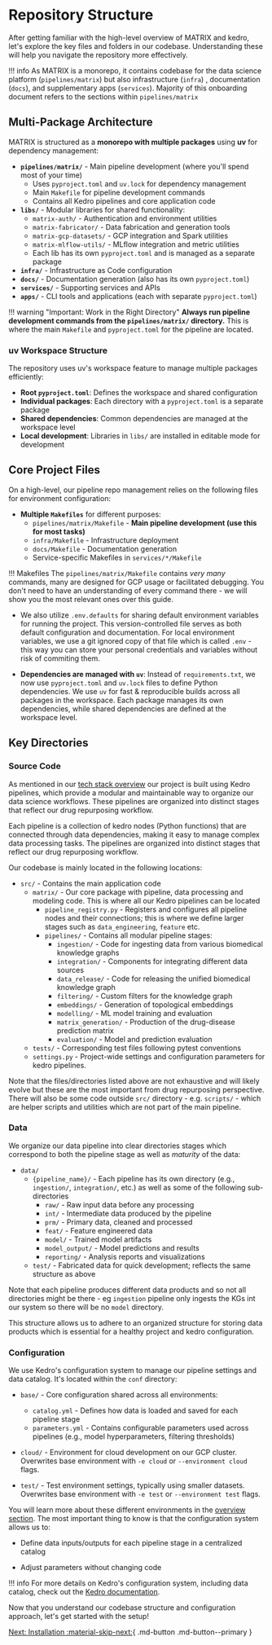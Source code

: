 # Repository Structure

After getting familiar with the high-level overview of MATRIX and kedro, let's explore the key files and folders in our codebase. Understanding these will help you navigate the repository more effectively.

!!! info
    As MATRIX is a monorepo, it contains codebase for the data science platform (`pipelines/matrix`) but also infrastructure (`infra`) , documentation (`docs`), and supplementary apps (`services`). Majority of this onboarding document refers to the sections within `pipelines/matrix`

## Multi-Package Architecture

MATRIX is structured as a **monorepo with multiple packages** using **uv** for dependency management:

- **`pipelines/matrix/`** - Main pipeline development (where you'll spend most of your time)
  - Uses `pyproject.toml` and `uv.lock` for dependency management
  - Main `Makefile` for pipeline development commands
  - Contains all Kedro pipelines and core application code
- **`libs/`** - Modular libraries for shared functionality:
  - `matrix-auth/` - Authentication and environment utilities
  - `matrix-fabricator/` - Data fabrication and generation tools  
  - `matrix-gcp-datasets/` - GCP integration and Spark utilities
  - `matrix-mlflow-utils/` - MLflow integration and metric utilities
  - Each lib has its own `pyproject.toml` and is managed as a separate package
- **`infra/`** - Infrastructure as Code configuration
- **`docs/`** - Documentation generation (also has its own `pyproject.toml`)
- **`services/`** - Supporting services and APIs
- **`apps/`** - CLI tools and applications (each with separate `pyproject.toml`)

!!! warning "Important: Work in the Right Directory"
    **Always run pipeline development commands from the `pipelines/matrix/` directory.** This is where the main `Makefile` and `pyproject.toml` for the pipeline are located.

### uv Workspace Structure

The repository uses uv's workspace feature to manage multiple packages efficiently:

- **Root `pyproject.toml`**: Defines the workspace and shared configuration
- **Individual packages**: Each directory with a `pyproject.toml` is a separate package
- **Shared dependencies**: Common dependencies are managed at the workspace level
- **Local development**: Libraries in `libs/` are installed in editable mode for development

## Core Project Files
On a high-level, our pipeline repo management relies on the following files for environment configuration:

- **Multiple `Makefiles`** for different purposes:
  - `pipelines/matrix/Makefile` - **Main pipeline development (use this for most tasks)**
  - `infra/Makefile` - Infrastructure deployment  
  - `docs/Makefile` - Documentation generation
  - Service-specific Makefiles in `services/*/Makefile`

!!! Makefiles
    The `pipelines/matrix/Makefile` contains _very many_ commands, many are designed for GCP usage or facilitated debugging. You don't need to have an understanding of every command there - we will show you the most relevant ones over this guide.

- We also utilize `.env.defaults` for sharing default environment variables for running the project. This version-controlled file serves as both default configuration and documentation. For local environment variables, we use a git ignored copy of that file which is called `.env` - this way you can store your personal credentials and variables without risk of commiting them.

- **Dependencies are managed with `uv`**: Instead of `requirements.txt`, we now use `pyproject.toml` and `uv.lock` files to define Python dependencies. We use `uv` for fast & reproducible builds across all packages in the workspace. Each package manages its own dependencies, while shared dependencies are defined at the workspace level.

## Key Directories
### Source Code

As mentioned in our [tech stack overview](./tech_stack.md) our project is built using Kedro pipelines, which provide a modular and maintainable way to organize our data science workflows. These pipelines are organized into distinct stages that reflect our drug repurposing workflow.

Each pipeline is a collection of kedro nodes (Python functions) that are connected through data dependencies, making it easy to manage complex data processing tasks. The pipelines are organized into distinct stages that reflect our drug repurposing workflow.

Our codebase is mainly located in the following locations:

- `src/` - Contains the main application code
  - `matrix/` - Our core package with pipeline, data processing and modeling code. This is where all our Kedro pipelines can be located
    - `pipeline_registry.py` - Registers and configures all pipeline nodes and their connections; this is where we define larger stages such as `data_engineering`, `feature` etc.
    - `pipelines/` - Contains all modular pipeline stages:
        - `ingestion/` - Code for ingesting data from various biomedical knowledge graphs
        - `integration/` - Components for integrating different data sources
        - `data_release/` - Code for releasing the unified biomedical knowledge graph
        - `filtering/` - Custom filters for the knowledge graph
        - `embeddings/` - Generation of topological embeddings
        - `modelling/` - ML model training and evaluation
        - `matrix_generation/` - Production of the drug-disease prediction matrix
        - `evaluation/` - Model and prediction evaluation
  - `tests/` - Corresponding test files following pytest conventions
  - `settings.py` - Project-wide settings and configuration parameters for kedro pipelines.

Note that the files/directories listed above are not exhaustive and will likely evolve but these are the most important from drug repurposing perspective. There will also be some code outside `src/` directory - e.g. `scripts/` - which are helper scripts and utilities which are not part of the main pipeline.

### Data
We organize our data pipeline into clear directories stages which correspond to both the pipeline stage as well as *maturity* of the data:

- `data/`
  - `{pipeline_name}/` - Each pipeline has its own directory (e.g., `ingestion/`, `integration/`, etc.) as well as some of the following sub-directories
    - `raw/` - Raw input data before any processing
    - `int/` - Intermediate data produced by the pipeline
    - `prm/` - Primary data, cleaned and processed
    - `feat/` - Feature engineered data
    - `model/` - Trained model artifacts
    - `model_output/` - Model predictions and results
    - `reporting/` - Analysis reports and visualizations
  - `test/` - Fabricated data for quick development; reflects the same structure as above

Note that each pipeline produces different data products and so not all directories might be there - eg `ingestion` pipeline only ingests the KGs int our system so there will be no `model` directory.

This structure allows us to adhere to an organized structure for storing data products which is essential for a healthy project and kedro configuration.

### Configuration
We use Kedro's configuration system to manage our pipeline settings and data catalog. It's located within the `conf` directory: 

  - `base/` - Core configuration shared across all environments:
    - `catalog.yml` - Defines how data is loaded and saved for each pipeline stage
    - `parameters.yml` - Contains configurable parameters used across pipelines (e.g., model hyperparameters, filtering thresholds)

  - `cloud/` - Environment for cloud development on our GCP cluster. Overwrites base environment with `-e cloud` or `--environment cloud` flags.

  - `test/` - Test environment settings, typically using smaller datasets. Overwrites base environment with `-e test` or `--environment test` flags.
  
You will learn more about these different environments in the [overview section](./environments_overview.md). The most important thing to know is that the configuration system allows us to:

- Define data inputs/outputs for each pipeline stage in a centralized catalog

- Adjust parameters without changing code

!!! info
    For more details on Kedro's configuration system, including data catalog, check out the [Kedro documentation](https://docs.kedro.org/en/stable/configuration/configuration_basics.html#configuration-environments).

Now that you understand our codebase structure and configuration approach, let's get started with the setup!

[Next: Installation  :material-skip-next:](./installation.md){ .md-button .md-button--primary }